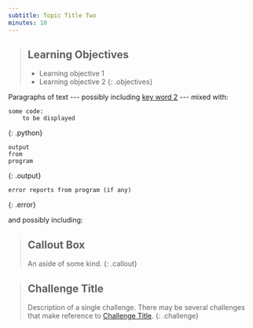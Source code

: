 ```yaml
---
subtitle: Topic Title Two
minutes: 10
---
```

> ## Learning Objectives
>
> * Learning objective 1
> * Learning objective 2
{: .objectives}

Paragraphs of text
--- possibly including [key word 2](reference.html#key-word-2) ---
mixed with:

~~~
some code:
    to be displayed
~~~
{: .python}
~~~
output
from
program
~~~
{: .output}
~~~
error reports from program (if any)
~~~
{: .error}

and possibly including:

> ## Callout Box
>
> An aside of some kind.
{: .callout}

> ## Challenge Title
>
> Description of a single challenge.
> There may be several challenges
> that make reference to [Challenge Title](01-one.html#challenge-title).
{: .challenge}
